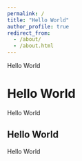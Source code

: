 ```yaml
---
permalink: /
title: "Hello World"
author_profile: true
redirect_from: 
  - /about/
  - /about.html
---
```


Hello World

Hello World
======
Hello World

Hello World
------
Hello World
